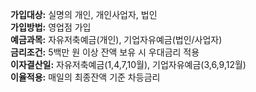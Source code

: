 **가입대상:** 실명의 개인, 개인사업자, 법인  
**가입방법:** 영업점 가입  
**예금과목:** 자유저축예금(개인), 기업자유예금(법인/사업자)  
**금리조건:** 5백만 원 이상 잔액 보유 시 우대금리 적용  
**이자결산일:** 자유저축예금(1,4,7,10월), 기업자유예금(3,6,9,12월)  
**이율적용:** 매일의 최종잔액 기준 차등금리